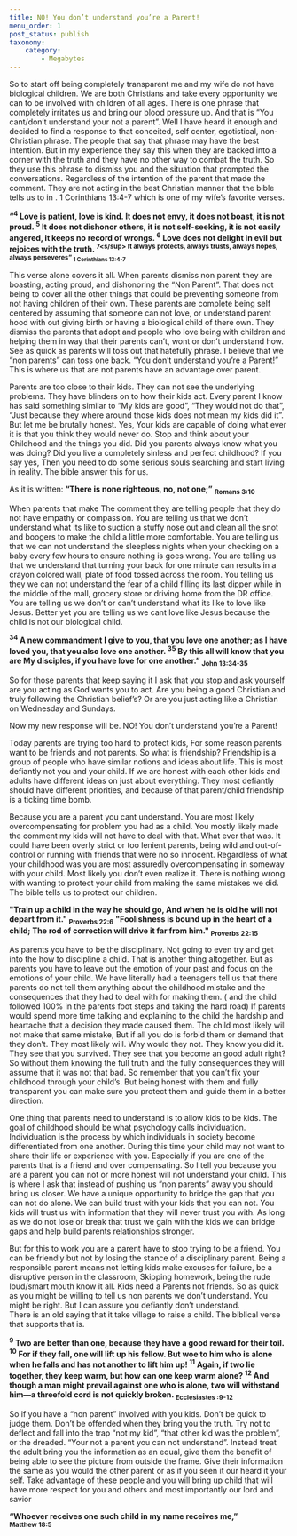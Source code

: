 ```yaml
---
title: NO! You don’t understand you’re a Parent!
menu_order: 1
post_status: publish
taxonomy:
    category:
        - Megabytes
---
```


So to start off being completely	transparent me and my wife do not have biological children.
We are both Christians and take every opportunity we can to be involved with children of all ages. There  is one phrase that completely irritates us and bring our blood pressure up.  And that is “You cant/don’t understand your not a parent”. Well I have heard it enough and decided to find a response to that conceited, self center,  egotistical, non-Christian phrase.  The people that say that phrase may have the best intention.  But in my experience they say this when they are backed into a corner with the truth and they have no other way to combat the truth. So they use this phrase to dismiss you and the situation that prompted the conversations. Regardless of the intention of the parent that made the comment. They are not acting in the best Christian manner that the bible tells us to in . 1 Corinthians 13:4-7 which is one of my wife’s favorite verses.

**“<sup>4</sup> Love is patient, love is kind. It does not envy, it does not boast, it is not proud. <sup>5</sup> It does not dishonor others, it is not self-seeking, it is not easily angered, it keeps no record of wrongs. <sup>6</sup> Love does not delight in evil but rejoices with the truth. <sup>7<s/sup> It always protects, always trusts, always hopes, always perseveres” 
<sub>1 Corinthians 13:4-7</sub>**

This verse alone covers it all. When parents dismiss non parent they are boasting, acting proud, and dishonoring the “Non Parent”. That does not being to cover all the other things that could be preventing someone from not having children of their own.  These parents are complete being self centered by assuming that someone can not love, or understand parent hood with out giving birth or having a biological child of there own.  They dismiss the parents that adopt and people who love being with children and helping them in way that their parents can’t, wont or don’t understand how.  See as quick as parents will toss out that hatefully phrase.  I believe that we “non parents” can toss one back. “You don’t understand you’re a Parent!”  This is where us that are not parents have an advantage over parent. 

Parents are too close to their kids. They can not see the underlying problems. They have blinders on to how their kids act. Every parent I know has said something similar to “My kids are good”, “They would not do that”, “Just because they where around those kids does not mean my kids did it”.  But let me be brutally honest. Yes, Your kids are capable of doing what ever it is that you think they would never do. Stop and think about your Childhood and the things you did. Did you parents always know what you was doing? Did you live a completely sinless and perfect childhood?  If you say yes, Then you need to do some serious souls searching and start living in reality. The bible answer this for us. 

As it is written: **“There is none righteous, no, not one;”**
**<sub>Romans 3:10</sub>**

When parents that make  The comment they are telling people that they do not have empathy or compassion.  You are telling us that we don’t understand what its like to suction a stuffy nose out and clean all the snot and boogers to make the child a little more comfortable.  You are telling us that we can not understand the sleepless nights when your checking on a baby every few hours to ensure nothing is goes wrong.  You are telling us that we understand that turning your back for one minute can results in a crayon colored wall,  plate of food tossed across the room. You telling us they we can not understand the fear of a child filling its last dipper while in the middle of the mall, grocery store or driving home from the DR office. You are telling us we don’t or can’t understand what its like to love like Jesus. Better yet you are telling us we cant  love like Jesus because the child is not our biological child.

**<sup>34</sup> A new commandment I give to you, that you love one another; as I have loved you, that you also love one another. <sup>35</sup> By this all will know that you are My disciples, if you have love for one another.” 
<sub>John 13:34-35</sub>**

So for those parents that keep saying it I ask that you stop and ask yourself are you acting as God wants you to act.  Are you being a good Christian and truly following the Christian belief’s? Or are you just acting like a Christian on Wednesday and Sundays. 

Now my new response will be. NO! You don’t understand you’re a Parent!

Today parents are trying too hard to protect kids, For some reason parents want to be friends and not parents.  So what is friendship?  Friendship is a group of people who have similar notions and ideas about life. This is most defiantly not you and your child. If we are honest with each other kids and adults have different ideas on just about everything. They most defiantly should have different priorities, and because of that parent/child friendship is a ticking time bomb. 

Because you are a parent you cant understand. You are most likely overcompensating for problem you had as a child. You mostly likely made the comment my kids will not have to deal with that. What ever that was. It could have been overly strict or too lenient parents, being wild and out-of-control or running with friends that were no so innocent. Regardless of what your childhood was you are most assuredly overcompensating in someway with your child.  Most likely you don’t even realize it. There is nothing wrong with wanting to protect your child from making the same mistakes we did. The bible tells us to protect our children.

**"Train up a child in the way he should go, And when he is old he will not depart from it."
<sub>Proverbs 22:6</sub>**
**"Foolishness is bound up in the heart of a child; The rod of correction will drive it far from him."
<sub>Proverbs 22:15</sub>**

As parents you have to be the disciplinary. Not going to even try and get into the how to discipline a child.  That is another thing altogether.  But as parents you have to leave out the emotion of your past and focus on the emotions of your child. We have literally had a teenagers tell us that there parents do not tell them anything about the childhood mistake and the consequences that they had to deal with for making them. ( and the child followed 100% in the parents foot steps and taking the hard road) If parents would spend more time talking and explaining to the child the hardship and heartache that a decision they made caused them. The child most likely will not make that same mistake, But if all you do is forbid them or demand that they don’t. They most likely will. Why would they not. They know you did it. They see that you survived. They see that you become an good adult right? So without them knowing the full truth and the fully consequences they will assume that it was not that bad. So remember that you can’t fix your childhood through your child’s. But being honest with them and fully transparent you can make sure you protect them and guide them in a better direction.

One thing that parents need to understand is to allow kids to be kids.  The goal of childhood should be what psychology calls individuation. Individuation is the process by which individuals in society become differentiated from one another. During this time your child may not want to share their life or experience with you. Especially if you are one of the parents that is a friend and over compensating.
So I tell you because you are a parent you can not or more honest will not understand your child. This is where I ask that instead of pushing us “non parents” away you should bring us closer. We have a unique opportunity to bridge the gap that you can not do alone. We can build trust with your kids that you can not. You kids will trust us with information that they will never trust you with.  As long as we do not lose or break that trust we gain with the kids we can bridge gaps and help build parents relationships stronger.

But for this to work you are a parent have to stop trying to be a friend. You can be friendly but not by losing the stance of a disciplinary parent.  Being a responsible parent means  not letting kids make excuses for failure, be a disruptive person in the classroom, Skipping homework, being the rude loud/smart mouth know it all.  Kids need a Parents not friends.
So as quick as you might be willing to tell us non parents we don’t understand. You might be right. But I can assure you defiantly don’t understand.  
There is an old saying that it take village to raise a child.  The biblical verse that supports that is.

**<sup>9</sup> Two are better than one, because they have a good reward for their toil. <sup>10</sup> For if they fall, one will lift up his fellow. But woe to him who is alone when he falls and has not another to lift him up! <sup>11</sup> Again, if two lie together, they keep warm, but how can one keep warm alone? <sup>12</sup> And though a man might prevail against one who is alone, two will withstand him—a threefold cord is not quickly broken. 
<sub>Ecclesiastes :9-12</sub>**

So if you have a “non parent” involved with you kids. Don’t be quick to judge them. Don’t be offended when they bring you the truth. Try not to deflect and fall into the trap “not my kid”, “that other kid was the problem”, or the dreaded. “Your not a parent you can not understand”.
Instead treat the adult bring you the information as an equal, give them the benefit of being able to see the picture from outside the frame. Give their information the same as you would the other parent or as if you seen it our heard it your self.   Take  advantage of these people and you will bring up child that will have more respect for you and others and most importantly our lord and savior 

**“Whoever receives one such child in my name receives me,”  
<sub>Matthew 18:5</sub>**

